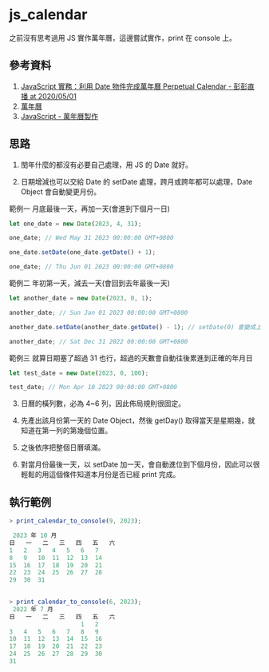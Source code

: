 # js_calendar

之前沒有思考過用 JS 實作萬年曆，這邊嘗試實作，print 在 console 上。

## 參考資料
1. [JavaScript 實務：利用 Date 物件完成萬年曆 Perpetual Calendar - 彭彭直播 at 2020/05/01](https://www.youtube.com/watch?v=Q2x84RdNVUY)
2. [萬年曆](http://ant4js.blogspot.com/2009/01/calendar.html)
3. [JavaScript - 萬年曆製作](https://dotblogs.com.tw/newmonkey48/2017/07/18/113407)

## 思路

1. 閏年什麼的都沒有必要自己處理，用 JS 的 Date 就好。

2. 日期增減也可以交給 Date 的 setDate 處理，跨月或跨年都可以處理，Date Object 會自動變更月份。

範例一 月底最後一天，再加一天(會進到下個月一日)

```javascript
let one_date = new Date(2023, 4, 31);

one_date; // Wed May 31 2023 00:00:00 GMT+0800

one_date.setDate(one_date.getDate() + 1);

one_date; // Thu Jun 01 2023 00:00:00 GMT+0800

```

範例二 年初第一天，減去一天(會回到去年最後一天)

```javascript
let another_date = new Date(2023, 0, 1);

another_date; // Sun Jan 01 2023 00:00:00 GMT+0800

another_date.setDate(another_date.getDate() - 1); // setDate(0) 會變成上個月的最後一天

another_date; // Sat Dec 31 2022 00:00:00 GMT+0800 
```

範例三 就算日期塞了超過 31 也行，超過的天數會自動往後累進到正確的年月日

```javascript
let test_date = new Date(2023, 0, 100);

test_date; // Mon Apr 10 2023 00:00:00 GMT+0800

```

3. 日曆的橫列數，必為 4~6 列，因此佈局規則很固定。

4. 先產出該月份第一天的 Date Object，然後 getDay() 取得當天是星期幾，就知道在第一列的第幾個位置。

5. 之後依序把整個日曆填滿。

6. 對當月份最後一天，以 setDate 加一天，會自動進位到下個月份，因此可以很輕鬆的用這個條件知道本月份是否已經 print 完成。


## 執行範例

```javascript
> print_calendar_to_console(9, 2023);

 2023 年 10 月
日	一	二	三	四	五	六
1	2	3	4	5	6	7
8	9	10	11	12	13	14
15	16	17	18	19	20	21
22	23	24	25	26	27	28
29	30	31	 	 	 	 
 	 	 	 	 

> print_calendar_to_console(6, 2023);
 2022 年 7 月
日	一	二	三	四	五	六
 	 	 	 	 	1	2
3	4	5	6	7	8	9
10	11	12	13	14	15	16
17	18	19	20	21	22	23
24	25	26	27	28	29	30
31	 	 	 	 	 	 



```
